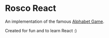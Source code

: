 # Rosco React

An implementation of the famous [Alphabet Game](https://en.wikipedia.org/wiki/The_Alphabet_Game).

Created for fun and to learn React :)
